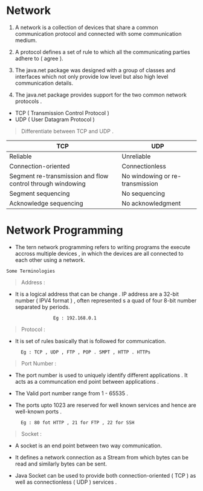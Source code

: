 
# Network 

1. A network is a collection of devices that share a common communication protocol and connected with some communication medium.

2. A protocol defines a set of rule to which all the communicating parties adhere to ( agree ).

3. The java.net package was designed with a group of classes and interfaces which not only provide low level but also high level communication details.

4. The java.net package provides support for the two common network protocols .
- TCP ( Transmission Control Protocol )
- UDP ( User Datagram Protocol )

> Differentiate between TCP and UDP .

| TCP | UDP |
|-----|-------|
|Reliable | Unreliable |
|Connection-oriented |	Connectionless|
|Segment re-transmission and flow control through windowing| 	No windowing or re-transmission|
|Segment sequencing |	No sequencing|
|Acknowledge sequencing |	No acknowledgment|


# Network Programming

- The tern network programming refers to writing programs the execute accross multiple devices , in which the devices are all connected to each other using a network. 

``` Some Terminologies ```

> Address : 

- It is a logical address that can be change . IP address are a 32-bit number ( IPV4 format ) , often represented s a quad of four 8-bit number separated by periods. 
            
                    Eg : 192.168.0.1

>  Protocol :

- It is set of rules basically that is followed for communication.

        Eg : TCP , UDP , FTP , POP . SMPT , HTTP . HTTPs

> Port Number :

- The port number is used to uniquely identify different applications . It acts as a communcation end point between applications .

- The Valid port number range from 1 - 65535 .

- The ports upto 1023 are reserved for well known services and hence are well-known ports .

        Eg : 80 fot HTTP , 21 for FTP , 22 for SSH


> Socket :

- A socket is an end point between two way communication. 

- It defines a network connection as a Stream from which bytes can be read and similarly bytes can be sent.

- Java Socket can be used to provide both connection-oriented ( TCP ) as well as connectionless ( UDP ) services .